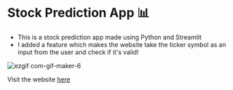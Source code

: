 # Stock Prediction App 📊

+ This is a stock prediction app made using Python and Streamlit  
+ I added a feature which makes the website take the ticker symbol as an input from the user and check if it's valid!  
  
![ezgif com-gif-maker-6](https://user-images.githubusercontent.com/79986157/181390883-ebca8114-9e98-462f-8620-1457a583d345.gif)
  
Visit the website  [here](https://lujainsaad-stock-prediction-app-myapp-ni23zg.streamlitapp.com)
